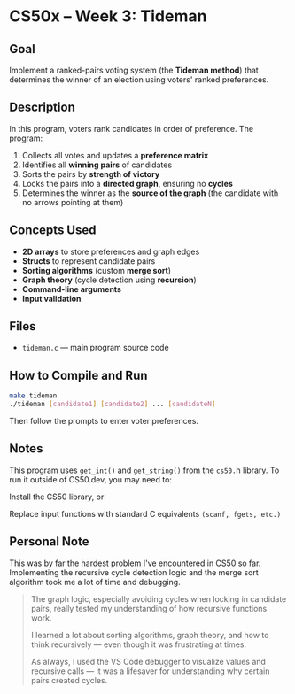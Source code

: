 # CS50x – Week 3: Tideman

## Goal

Implement a ranked-pairs voting system (the **Tideman method**) that determines the winner of an election using voters' ranked preferences.

## Description

In this program, voters rank candidates in order of preference. The program:

1. Collects all votes and updates a **preference matrix**
2. Identifies all **winning pairs** of candidates
3. Sorts the pairs by **strength of victory**
4. Locks the pairs into a **directed graph**, ensuring no **cycles**
5. Determines the winner as the **source of the graph** (the candidate with no arrows pointing at them)

## Concepts Used

- **2D arrays** to store preferences and graph edges
- **Structs** to represent candidate pairs
- **Sorting algorithms** (custom **merge sort**)
- **Graph theory** (cycle detection using **recursion**)
- **Command-line arguments**
- **Input validation**

## Files

- `tideman.c` — main program source code

## How to Compile and Run

```bash
make tideman
./tideman [candidate1] [candidate2] ... [candidateN]
```

Then follow the prompts to enter voter preferences.

## Notes

This program uses `get_int()` and `get_string()` from the `cs50.`h library.
To run it outside of CS50.dev, you may need to:

Install the CS50 library, or

Replace input functions with standard C equivalents `(scanf, fgets, etc.)`

## Personal Note

This was by far the hardest problem I've encountered in CS50 so far.
Implementing the recursive cycle detection logic and the merge sort algorithm took me a lot of time and debugging.

> The graph logic, especially avoiding cycles when locking in candidate pairs, really tested my understanding of how recursive functions work.
>
> I learned a lot about sorting algorithms, graph theory, and how to think recursively — even though it was frustrating at times.
>
> As always, I used the VS Code debugger to visualize values and recursive calls — it was a lifesaver for understanding why certain pairs created cycles.
